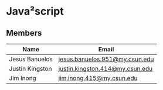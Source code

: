 # Java²script
Members
---
|Name|Email|
|----|-----|
|Jesus Banuelos|jesus.banuelos.951@my.csun.edu|
|Justin Kingston|justin.kingston.414@my.csun.edu|
Jim Inong|jim.inong.415@my.csun.edu|

